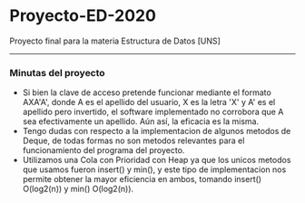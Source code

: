 # Proyecto-ED-2020
Proyecto final para la materia Estructura de Datos [UNS]

___

### Minutas del proyecto

- Si bien la clave de acceso pretende funcionar mediante el formato AXA'A', donde A es el apellido del usuario, X es la letra 'X' y A' es el apellido pero invertido, el software implementado no corrobora que A sea efectivamente un apellido. Aún así, la eficacia es la misma.
- Tengo dudas con respecto a la implementacion de algunos metodos de Deque, de todas formas no son metodos relevantes para el funcionamiento del programa del proyecto.
- Utilizamos una Cola con Prioridad con Heap ya que los unicos metodos que usamos fueron insert() y min(), y este tipo de implementacion nos permite obtener la mayor eficiencia en ambos, tomando insert() O(log2(n)) y min() O(log2(n)).